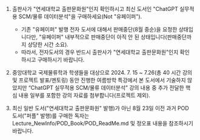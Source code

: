 1) 출판사가 "연세대학교 출판문화원"인지 확인하시고 최신 도서인 "ChatGPT 실무적용 SCM/물류 데이터분석"을 구매하세요(Not "유페이퍼").
   - 기존 "유페이퍼" 발행 전자 도서에 대해서 판매중단(8월 중순)을 요청한 상태입니다만, "유페이퍼" 내부적으로 판매중단이 아직 안 된 상태입니다(판매중단까지 상당한 시간 소요).
   - 따라서, 전자도서의 경우 반드시 출판사가 "연세대학교 출판문화원"인지 확인하시고 구매하시기 바랍니다.

2) 중앙대학교 국제물류학과 학생들을 대상으로 2024. 7. 15 ~ 7.26(총 40 시간 강의 및 프로젝트 발표/멘토링) 동안 진행한 여름방학 특강에서
   본 도서에서 기술하지 않았지만 “ChatGPT 실무적용 SCM/물류 데이터분석” 강의 내용 중
   추가 전달한 핵심 내용 일부를 포함한 강의 자료를 첨부합니다(프로젝트 제외).

3) 최신 일반 도서("연세대학교 출판문화원" 발행)가 아닌 8월 23일 이전 과거 POD 도서("퍼플" 발행)를 구매한 독자는 Lecture_NewInfo/POD_Book/POD_ReadMe.md 및 정오표 내용을 참조하시기 바랍니다. 
